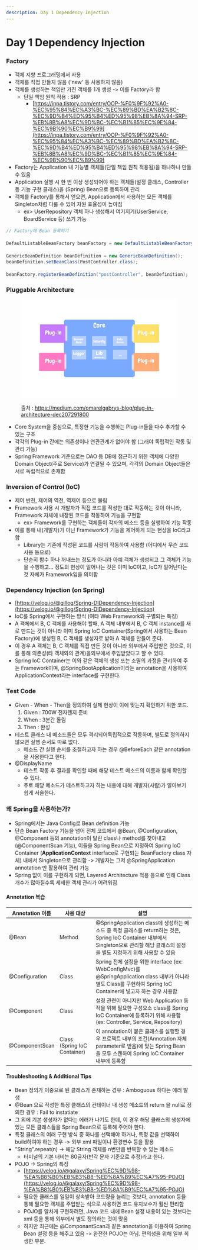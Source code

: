 ```yaml
---
description: Day 1 Dependency Injection
---
```


# Day 1 Dependency Injection

### Factory

* 객체 지향 프로그래밍에서 사용
* 객체를 직접 만들지 않음 ('new' 등 사용하지 않음)
* 객체를 생성하는 책임만 가진 객체를 1개 생성 -> 이를 Factory라 함
  * 단일 책임 원칙 적용 : SRP
    * [https://inpa.tistory.com/entry/OOP-%F0%9F%92%A0-%EC%95%84%EC%A3%BC-%EC%89%BD%EA%B2%8C-%EC%9D%B4%ED%95%B4%ED%95%98%EB%8A%94-SRP-%EB%8B%A8%EC%9D%BC-%EC%B1%85%EC%9E%84-%EC%9B%90%EC%B9%99](https://inpa.tistory.com/entry/OOP-%F0%9F%92%A0-%EC%95%84%EC%A3%BC-%EC%89%BD%EA%B2%8C-%EC%9D%B4%ED%95%B4%ED%95%98%EB%8A%94-SRP-%EB%8B%A8%EC%9D%BC-%EC%B1%85%EC%9E%84-%EC%9B%90%EC%B9%99)
* Factory는 Application 내 기능별 객체들(단일 책임 원칙 적용됨)을 하나하나 만들 수 있음
* Application 실행 시 한 번 이상 생성되어야 하는 객체들(설정 클래스, Controller 등 기능 구현 클래스)을 (Spring) Bean으로 등록하여 관리
* 객체를 Factory를 통해서 얻으면, Application에서 사용하는 모든 객체를 Singleton처럼 다룰 수 있어 자원 효율성이 높아짐
  * ex> UserRepository 객체 하나 생성해서 여기저기(UserService, BoardService 등) 쓰기 가능

```java
// Factory에 Bean 등록하기

DefaultListableBeanFactory beanFactory = new DefaultListableBeanFactory();

GenericBeanDefinition beanDefinition = new GenericBeanDefinition();
beanDefinition.setBeanClass(PostController.class);

beanFactory.registerBeanDefinition("postController", beanDefinition);
```

### Pluggable Architecture

<figure><img src="../.gitbook/assets/1_O5fy4IsGpZhgBYdqciBvAQ.webp" alt=""><figcaption><p>출처 : <a href="https://medium.com/omarelgabrys-blog/plug-in-architecture-dec207291800">https://medium.com/omarelgabrys-blog/plug-in-architecture-dec207291800</a></p></figcaption></figure>

* Core System을 중심으로, 특정한 기능을 수행하는 Plug-in들을 다수 추가할 수 있는 구조
* 각각의 Plug-in 간에는 의존성이나 연관관계가 없어야 함 (그래야 독립적인 작동 및 관리 가능)
* Spring Framework 기준으로는 DAO 등 DB에 접근하기 위한 객체에 다양한 Domain Object(주로 Service)가 연결될 수 있으며, 각각의 Domain Object들은 서로 독립적으로 존재함

### Inversion of Control (IoC)

* 제어 반전, 제어의 역전, 역제어 등으로 불림
* Framework 사용 시 개발자가 직접 코드를 작성한 대로 작동하는 것이 아니라,\
  Framework 자체에 내장된 코드를 작동하여 기능을 구현함
  * ex> Framework를 구현하는 객체들이 각자의 메소드 등을 실행하여 기능 작동
* 이를 통해 내(개발자)가 아닌 Framework가 기능을 제어하게 되는 현상을 IoC라고 함
  * Library는 기존에 작성된 코드를 사람이 작동하여 사용함 (어디에서 무슨 코드 사용 등으로)
  * 단순히 함수 하나 꺼내쓰는 정도가 아니라 아예 객체가 생성되고 그 객체가 기능을 수행하고... 정도의 현상이 일어나는 것은 이미 IoC이고, IoC가 일어난다는 것 자체가 Framework임을 의미함

### Dependency Injection (on Spring)

* [https://velog.io/@gillog/Spring-DIDependency-Injection](https://velog.io/@gillog/Spring-DIDependency-Injection)
* IoC를 Spring에서 구현하는 방식 (여타 Web Framework와 구별되는 특징)
* A 객체에서 B, C 객체를 사용해야 할때, A 객체 내부에서 B, C 객체 instance를 새로 만드는 것이 아니라 이미 Spring IoC Container(Spring에서 사용하는 Bean Factory)에 생성된 B, C 객체를 생성자로 받아 A 객체를 만들어 준다.
* 이 경우 A 객체는 B, C 객체를 직접 만든 것이 아니라 외부에서 주입받은 것으로, 이를 통해 의존성(타 객체와의 관계)을외부에서 주입받았다고 할 수 있다.
* Spring IoC Container는 이와 같은 객체의 생성 또는 소멸의 과정을 관리하여 주는 Framework이며, @SpringBootApplication이라는 annotation을 사용하여 ApplicationContext라는 interface를 구현한다.

### Test Code

* Given - When - Then을 정의하여 실제 현상이 이에 맞는지 확인하기 위한 코드.
  1. Given : 700W 전자렌지 준비
  2. When : 3분간 돌림
  3. Then : 완성
* 테스트 클래스 내 메소드들은 모두 격리되어독립적으로 작동하며, 별도로 정의하지 않으면 실행 순서도 따로 없다.
  * 메소드 간 실행 순서를 조절하고자 하는 경우 @BeforeEach 같은 annotation을 사용한다고 한다.
* @DisplayName
  * 테스트 작동 후 결과를 확인할 때에 해당 테스트 메소드의 이름과 함께 확인할 수 있다.
  * 주로 해당 메소드가 테스트하고자 하는 내용에 대해 개발자(사람)가 알아보기 쉽게 서술한다.

### 왜 Spring을 사용하는가?

* Spring에서는 Java Config로 Bean definition 가능
* 단순 Bean Factory 기능을 넘어 전체 코드에서 @Bean, @Configuration, @Component 등의 annotation이 달린 class나 method를 찾아내고(@ComponentScan 기능), 이들을 Spring Bean으로 지정하여 Spring IoC Container  (**ApplicationContext** interface로 구현되는 BeanFactory class 자체) 내에서 Singleton으로 관리함 -> 개발자는 그저 @SpringApplication annotation 만 활용하여 관리 가능
* Spring 없이 이를 구현하게 되면, Layered Architecture 적용 등으로 인해 Class 개수가 많아질수록 세세한 객체 관리가 어려워짐

#### Annotation 복습

| Annotation 이름  | 사용 대상                        | 설명                                                                                                                                  |
| -------------- | ---------------------------- | ----------------------------------------------------------------------------------------------------------------------------------- |
| @Bean          | Method                       | @SpringApplication class에 생성하는 메소드 중 특정 클래스를 return하는 것은, Spring IoC Container 내부에서 Singleton으로 관리할 해당 클래스의 설정을 별도 지정하기 위해 사용할 수 있음 |
| @Configuration | Class                        | Spring 전체 설정을 위한 interface (ex: WebConfigMvc)를 @SpringApplication class 내부가 아니라 별도 Class를 구현하여 Spring IoC Container에 넣고자 하는 경우 사용함  |
| @Component     | Class                        | 설정 관련이 아니지만 Web Application 동작을 위해 필요한 구성요소 class를 Spring IoC Container에 등록하기 위해 사용함 (ex: Controller, Service, Repository)          |
| @ComponentScan | Class (Spring IoC Container) | 이 annotation이 붙은 클래스를 실행할 경우 프로젝트 내부의 조건(Annotation 자체 parameter로 받음)에 맞는 Spring Bean을 모두 스캔하여 Spring IoC Container 내부에 등록함         |

#### Troubleshooting & Additional Tips

* Bean 정의가 이중으로 된 클래스가 존재하는 경우 : Amboguous 하다는 에러 발생
* @Bean 으로 작성한 특정 클래스의 컨테이너 내 생성 메소드의 return 을 null로 정의한 경우 : Fail to instatiate
* 그 외에 기본 생성자가 없다는 에러가 나기도 한데, 이 경우 해당 클래스의 생성자에 있는 모든 클래스들을 Spring Bean으로 등록해 주어야 한다.
* 특정 클래스의 여러 구현 방식 중 하나를 선택해야 하거나, 특정 값을 선택하여 build하여야 하는 경우 -> 외부 xml 파일이나 환경변수 등을 활용
* "String".repeat(n) -> 해당 String 객체를 n번만큼 반복할 수 있는 메소드
  * 터미널의 기본 너비는 80글자(반각 문자 기준으로 추정)라고 한다.
* POJO -> Spring의 특징
  * [https://velog.io/@galaxy/Spring%EC%9D%98-%EA%B8%B0%EB%B3%B8-%ED%8A%B9%EC%A7%95-POJO](https://velog.io/@galaxy/Spring%EC%9D%98-%EA%B8%B0%EB%B3%B8-%ED%8A%B9%EC%A7%95-POJO)
  * 필요한 클래스를 일일이 상속받아 코드량을 늘리는 것보다, annotation 등을 통해 필요한 객체를 주입받는 식으로 사용하면 코드 유지보수가 훨씬 편리함
  * POJO를 알차게 구현하려면, Java 코드 내에 Bean 설정 내용이 있는 것보다는 xml 등을 통해 외부에서 별도 정의하는 것이 맞음
  * 하지만 최근에는 @ComponantScan과 같은 annotation을 이용하여 Spring Bean 설정 등을 해주고 있음 -> 완전한 POJO는 아님. 편의성을 위해 일부 희생한 부분.

